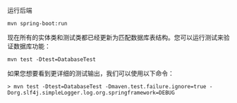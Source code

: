 运行后端
```shell
mvn spring-boot:run
```

现在所有的实体类和测试类都已经更新为匹配数据库表结构。您可以运行测试来验证数据库功能：
```shell
mvn test -Dtest=DatabaseTest
```


如果您想要看到更详细的测试输出，我们可以使用以下命令：
```shell
> mvn test -Dtest=DatabaseTest -Dmaven.test.failure.ignore=true -Dorg.slf4j.simpleLogger.log.org.springframework=DEBUG

```
